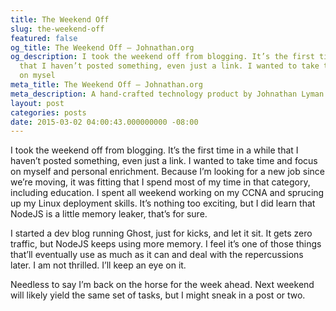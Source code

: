 ```yaml
---
title: The Weekend Off
slug: the-weekend-off
featured: false
og_title: The Weekend Off – Johnathan.org
og_description: I took the weekend off from blogging. It’s the first time in a while
  that I haven’t posted something, even just a link. I wanted to take time and focus
  on mysel
meta_title: The Weekend Off – Johnathan.org
meta_description: A hand-crafted technology product by Johnathan Lyman
layout: post
categories: posts
date: 2015-03-02 04:00:43.000000000 -08:00
---
```


I took the weekend off from blogging. It’s the first time in a while that I haven’t posted something, even just a link. I wanted to take time and focus on myself and personal enrichment. Because I’m looking for a new job since we’re moving, it was fitting that I spend most of my time in that category, including education. I spent all weekend working on my CCNA and sprucing up my Linux deployment skills. It’s nothing too exciting, but I did learn that NodeJS is a little memory leaker, that’s for sure.

I started a dev blog running Ghost, just for kicks, and let it sit. It gets zero traffic, but NodeJS keeps using more memory. I feel it’s one of those things that’ll eventually use as much as it can and deal with the repercussions later. I am not thrilled. I’ll keep an eye on it.

Needless to say I’m back on the horse for the week ahead. Next weekend will likely yield the same set of tasks, but I might sneak in a post or two.

